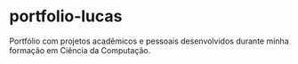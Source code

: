 # portfolio-lucas
Portfólio com projetos acadêmicos e pessoais desenvolvidos durante minha formação em Ciência da Computação.
